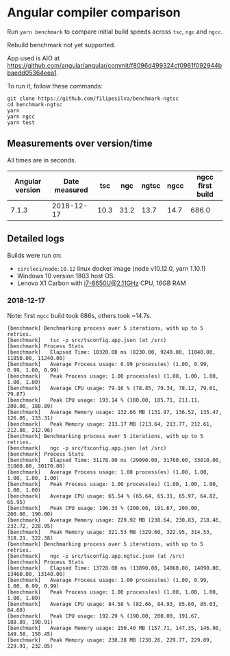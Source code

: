 # Angular compiler comparison

Run `yarn benchmark` to compare initial build speeds across `tsc`, `ngc` and `ngcc`.

Rebuild benchmark not yet supported.

App used is AIO at https://github.com/angular/angular/commit/f8096d499324cf0961f092944bbaedd05364eea1.

To run it, follow these commands:
```
git clone https://github.com/filipesilva/benchmark-ngtsc
cd benchmark-ngtsc
yarn
yarn ngcc
yarn test
```

## Measurements over version/time

All times are in seconds.

| Angular version | Date measured | tsc | ngc | ngtsc | ngcc | ngcc first build |
|-----------------|---------------|-----|-----|-------|------|------------------|
| 7.1.3 | 2018-12-17 | 10.3 | 31.2 | 13.7 | 14.7 | 686.0 |

## Detailed logs

Builds were run on:
- `circleci/node:10.12` linux docker image (node v10.12.0, yarn 1.10.1)
- Windows 10 version 1803 host OS.
- Lenovo X1 Carbon with i7-8650U@2.11GHz CPU, 16GB RAM


### 2018-12-17

Note: first `ngcc` build took 686s, others took ~14.7s.

```
[benchmark] Benchmarking process over 5 iterations, with up to 5 retries.
[benchmark]   tsc -p src/tsconfig.app.json (at /src)
[benchmark] Process Stats
[benchmark]   Elapsed Time: 10320.00 ms (8230.00, 9240.00, 11040.00, 11850.00, 11240.00)
[benchmark]   Average Process usage: 0.99 process(es) (1.00, 0.99, 0.99, 1.00, 0.99)
[benchmark]   Peak Process usage: 1.00 process(es) (1.00, 1.00, 1.00, 1.00, 1.00)
[benchmark]   Average CPU usage: 79.16 % (78.85, 79.34, 78.12, 79.61, 79.87)
[benchmark]   Peak CPU usage: 193.14 % (180.00, 185.71, 211.11, 200.00, 188.89)
[benchmark]   Average Memory usage: 132.66 MB (131.97, 136.52, 135.47, 126.05, 133.31)
[benchmark]   Peak Memory usage: 213.17 MB (213.64, 213.77, 212.61, 212.86, 212.96)
[benchmark] Benchmarking process over 5 iterations, with up to 5 retries.
[benchmark]   ngc -p src/tsconfig.app.json (at /src)
[benchmark] Process Stats
[benchmark]   Elapsed Time: 31178.00 ms (29090.00, 31760.00, 33810.00, 31060.00, 30170.00)
[benchmark]   Average Process usage: 1.00 process(es) (1.00, 1.00, 1.00, 1.00, 1.00)
[benchmark]   Peak Process usage: 1.00 process(es) (1.00, 1.00, 1.00, 1.00, 1.00)
[benchmark]   Average CPU usage: 65.54 % (65.64, 65.31, 65.97, 64.82, 65.95)
[benchmark]   Peak CPU usage: 196.33 % (200.00, 191.67, 200.00, 200.00, 190.00)
[benchmark]   Average Memory usage: 229.92 MB (238.64, 230.83, 218.46, 232.72, 228.95)
[benchmark]   Peak Memory usage: 321.53 MB (329.60, 322.95, 314.53, 318.21, 322.38)
[benchmark] Benchmarking process over 5 iterations, with up to 5 retries.
[benchmark]   ngc -p src/tsconfig.app.ngtsc.json (at /src)
[benchmark] Process Stats
[benchmark]   Elapsed Time: 13728.00 ms (13890.00, 14060.00, 14090.00, 13460.00, 13140.00)
[benchmark]   Average Process usage: 1.00 process(es) (1.00, 0.99, 1.00, 0.99, 0.99)
[benchmark]   Peak Process usage: 1.00 process(es) (1.00, 1.00, 1.00, 1.00, 1.00)
[benchmark]   Average CPU usage: 84.58 % (82.66, 84.93, 85.60, 85.03, 84.68)
[benchmark]   Peak CPU usage: 192.29 % (190.00, 200.00, 191.67, 188.89, 190.91)
[benchmark]   Average Memory usage: 150.40 MB (157.71, 147.35, 146.90, 149.58, 150.45)
[benchmark]   Peak Memory usage: 230.38 MB (230.26, 229.77, 229.09, 229.91, 232.85)
```